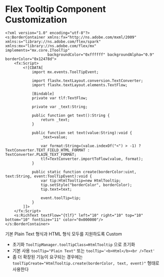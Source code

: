 # Flex Tooltip Component Customization 

	<?xml version="1.0" encoding="utf-8"?>
	<s:BorderContainer xmlns:fx="http://ns.adobe.com/mxml/2009" xmlns:s="library://ns.adobe.com/flex/spark" xmlns:mx="library://ns.adobe.com/flex/mx" implements="mx.core.IToolTip"
					   backgroundColor="0xffffff" backgroundAlpha="0.9" borderColor="0x12478d">
		<fx:Script>
			<![CDATA[
				import mx.events.ToolTipEvent;
				
				import flashx.textLayout.conversion.TextConverter;
				import flashx.textLayout.elements.TextFlow;

				[Bindable]
				private var tlf:TextFlow;

				private var _text:String;

				public function get text():String {
					return _text;
				}

				public function set text(value:String):void {
					_text=value;

					var format:String=(value.indexOf("<") > -1) ? TextConverter.TEXT_FIELD_HTML_FORMAT : TextConverter.PLAIN_TEXT_FORMAT;
					tlf=TextConverter.importToFlow(value, format);
				}

				public static function create(borderColor:uint, text:String, event:ToolTipEvent):void {
					var tip:HtmlTooltip=new HtmlTooltip;
					tip.setStyle("borderColor", borderColor);
					tip.text=text;

					event.toolTip=tip;
				}
			]]>
		</fx:Script>
		<s:RichText textFlow="{tlf}" left="10" right="10" top="10" bottom="10" fontSize="11" color="0x000000"/>
	</s:BorderContainer>

기본 Plain Text 형식과 HTML 형식 모두를 지원하도록 Custom

- 초기화 `ToolTipManager.toolTipClass=HtmlTooltip` 으로 초기화
- 기본 사용 `toolTip="Plain Text"` 또는 `toolTip='<b>Html</b><br />Text'`
- 좀 더 확장된 기능이 요구되는 경우에는 `toolTipCreate="HtmlTooltip.create(borderColor, text, event)"` 형태로 사용한다